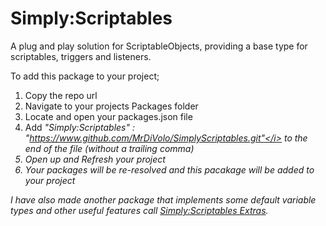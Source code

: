# Simply:Scriptables
A plug and play solution for ScriptableObjects, providing a base type for scriptables, triggers and listeners.

To add this package to your project;
1) Copy the repo url
2) Navigate to your projects Packages folder
3) Locate and open your packages.json file
4) Add <i>"Simply:Scriptables" : "https://www.github.com/MrDiVolo/SimplyScriptables.git"</i> to the end of the file (without a trailing comma)
5) Open up and Refresh your project
6) Your packages will be re-resolved and this pacakage will be added to your project

I have also made another package that implements some default variable types and other useful features call <a href="www.google.com"><i>Simply:Scriptables Extras</i></a>.
